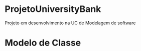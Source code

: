 # ProjetoUniversityBank
Projeto em desenvolvimento na UC de Modelagem de software


 # Modelo de Classe
 
